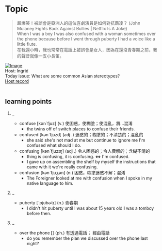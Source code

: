 # Topic

> 超爆笑！被誤會是亞洲人的這位喜劇演員是如何對抗霸凌？ (John Mulaney Fights Back Against Bullies | Netflix Is A Joke) <br>
> When I was a boy I was also confused with a woman sometimes over the phone because before I went through puberty I had a voice like a little flute. <br>
> 在我還小時，我也常常在電話上被誤會是女人，因為在還沒青春期之前，我的聲音就像一支小長笛。 <br>

[![Image](https://cdn.voicetube.com/assets/thumbnails/8FZBwj81gGY.jpg)](https://www.youtube.com/embed/8FZBwj81gGY?rel=0&showinfo=0&cc_load_policy=0&controls=1&autoplay=1&iv_load_policy=3&playsinline=1&wmode=transparent&start=148&end=157&enablejsapi=1&origin=https://tw.voicetube.com&widgetid=1)<br>
Host: Ingrid
<br>Today issue: What are some common Asian stereotypes?
<br>
[Host record](https://cdn.voicetube.com/everyday_records/4587/1597293703.mp3)
<br><br>
## learning points
1. _
	* confuse [kənˋfjuz] (v.) 使困惑，使糊塗；使混亂，將…混淆
		- the twins off of switch places to confuse their friends.
	* confused [kənˋfjuzd] (adj .) 迷惑的；糊塗的；不清楚的；混亂的
		-  she said she's not mad at me but continue to ignore me I'm confused what should I do.
	* confusing  [kənˋfjuzɪŋ] (adj .) 令人困惑的；令人費解的；含糊不清的
		- thing is confusing, it is confusing. <=> I'm confused.
		- I gave up on assembling the shelf by myself the instructions that came with it we're really confusing.
	* confusion [kənˋfjuʒən] (n.) 困惑，糊塗迷惑不解；混淆
		- The Foreigner looked at me with confusion when I spoke in my native language to him.

2. _
	* puberty [ˋpjubɚtɪ] (n.) 青春期
		- I didn't hit puberty until I was about 15 years old I was a tomboy before then.

3. _
	* over the phone [] (ph.) 有透過電話； 經由電話
		- do you remember the plan we discussed over the phone last night?
